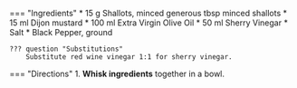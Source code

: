 === "Ingredients"
    * 15 g Shallots, minced generous tbsp minced shallots
    * 15 ml Dijon mustard
    * 100 ml Extra Virgin Olive Oil
    * 50 ml Sherry Vinegar
    * Salt
    * Black Pepper, ground

    ??? question "Substitutions"
        Substitute red wine vinegar 1:1 for sherry vinegar.

=== "Directions"
    1. **Whisk ingredients** together in a bowl.

[^1]:
    Mitzewich, John. ["Salad Lyonnaise – A Super Salad from a City of Meat ."](https://foodwishes.blogspot.com/2013/09/salad-lyonnaise-super-salad-from-city.html) *Food Wishes.* 13 September 2013. Accessed September 2020.
